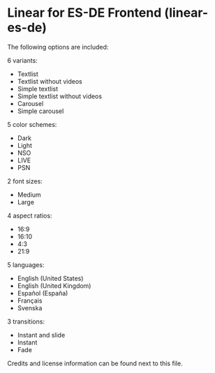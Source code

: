 # Linear for ES-DE Frontend (linear-es-de)

The following options are included:

6 variants:

- Textlist
- Textlist without videos
- Simple textlist
- Simple textlist without videos
- Carousel
- Simple carousel

5 color schemes:

- Dark
- Light
- NSO
- LIVE
- PSN

2 font sizes:

- Medium
- Large

4 aspect ratios:

- 16:9
- 16:10
- 4:3
- 21:9

5 languages:

- English (United States)
- English (United Kingdom)
- Español (España)
- Français
- Svenska

3 transitions:

- Instant and slide
- Instant
- Fade

Credits and license information can be found next to this file.
